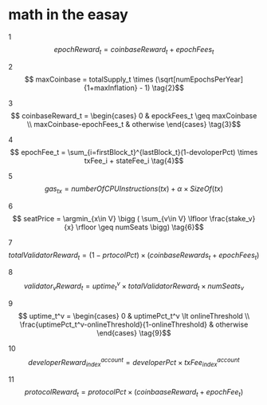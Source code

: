 # math in the easay

1
$$
epochReward_t = coinbaseReward_t + epochFees_t 
\tag{1}$$  

2  
$$
maxCoinbase = totalSupply_t \times (\sqrt[numEpochsPerYear]{1+maxInflation} - 1) 
\tag{2}$$  

3  
$$
coinbaseReward_t = 
\begin{cases}
0 & epockFees_t \geq maxCoinbase \\
maxCoinbase-epochFees_t & otherwise
\end{cases} 
\tag{3}$$

4
$$
epochFee_t = \sum_{i=firstBlock_t}^{lastBlock_t}(1-devoloperPct) \times txFee_i + stateFee_i 
\tag{4}$$

5
$$
gas_{tx} = numberOfCPUInstructions(tx) + \alpha \times SizeOf(tx) 
\tag{5}$$

6
$$
seatPrice = \argmin_{x\in V} \bigg ( \sum_{v\in V} \lfloor \frac{stake_v}{x} \rfloor \geq numSeats \bigg) 
\tag{6}$$

7
$$
totalValidatorReward_t = (1-prtocolPct) \times (coinbaseRewards_t + epochFees_t) 
\tag{7}$$

8
$$
validator_vReward_t = uptime_t^v \times totalValidatorReward_t \times numSeats_v 
\tag{8}$$

9
$$
uptime_t^v = 
\begin{cases}
0 & uptimePct_t^v \lt onlineThreshold \\
\frac{uptimePct_t^v-onlineThreshold}{1-onlineThreshold} & otherwise
\end{cases} 
\tag{9}$$

10
$$
developerReward_{index}^{account} = developerPct \times txFee_{index}^{account}
\tag{10}$$

11
$$
protocolReward_t = protocolPct \times (coinbaaseReward_t + epochFee_t)
\tag{11}
$$